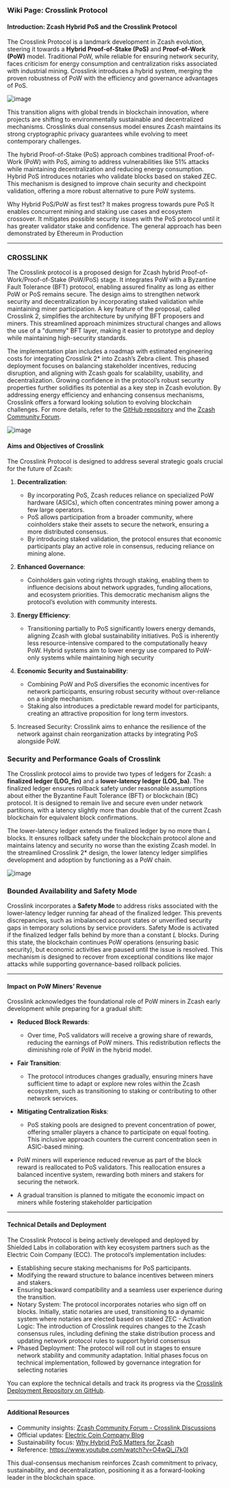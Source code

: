 

### Wiki Page: Crosslink Protocol

#### **Introduction: Zcash Hybrid PoS and the Crosslink Protocol**

The Crosslink Protocol is a landmark development in Zcash evolution, steering it towards a **Hybrid Proof-of-Stake (PoS)** and **Proof-of-Work (PoW)** model. Traditional PoW, while reliable for ensuring network security, faces criticism for energy consumption and centralization risks associated with industrial mining. Crosslink introduces a hybrid system, merging the proven robustness of PoW with the efficiency and governance advantages of PoS.

![image](https://github.com/user-attachments/assets/a2ffb19d-e570-4723-b669-a66e14fc6b71)

This transition aligns with global trends in blockchain innovation, where projects are shifting to environmentally sustainable and decentralized mechanisms. Crosslinks dual consensus model ensures Zcash maintains its strong cryptographic privacy guarantees while evolving to meet contemporary challenges.

The hybrid Proof-of-Stake (PoS) approach combines traditional Proof-of-Work (PoW) with PoS, aiming to address vulnerabilities like 51% attacks while maintaining decentralization and reducing energy consumption. Hybrid PoS introduces notaries who validate blocks based on staked ZEC. This mechanism is designed to improve chain security and checkpoint validation, offering a more robust alternative to pure PoW systems​.

Why Hybrid PoS/PoW as first test?
It makes progress towards pure PoS
It enables concurrent mining and staking use cases and ecosystem crossover.
It mitigates possible security issues with the PoS protocol until it has greater validator stake and confidence.
The general approach has been demonstrated by Ethereum in Production

---


### CROSSLINK
The Crosslink protocol is a proposed design for Zcash hybrid Proof-of-Work/Proof-of-Stake (PoW/PoS) stage. It integrates PoW with a Byzantine Fault Tolerance (BFT) protocol, enabling assured finality as long as either PoW or PoS remains secure. The design aims to strengthen network security and decentralization by incorporating staked validation while maintaining miner participation. A key feature of the proposal, called Crosslink 2, simplifies the architecture by unifying BFT proposers and miners. This streamlined approach minimizes structural changes and allows the use of a "dummy" BFT layer, making it easier to prototype and deploy while maintaining high-security standards.

The implementation plan includes a roadmap with estimated engineering costs for integrating Crosslink 2* into Zcash’s Zebra client. This phased deployment focuses on balancing stakeholder incentives, reducing disruption, and aligning with Zcash goals for scalability, usability, and decentralization. Growing confidence in the protocol’s robust security properties further solidifies its potential as a key step in Zcash evolution. By addressing energy efficiency and enhancing consensus mechanisms, Crosslink offers a forward looking solution to evolving blockchain challenges. For more details, refer to the [GitHub repository](https://github.com/ShieldedLabs/crosslink-deployment) and the [Zcash Community Forum](https://forum.zcashcommunity.com).

![image](https://github.com/user-attachments/assets/b34afda4-fe33-448f-b0dd-279fd6cef1f5)


#### **Aims and Objectives of Crosslink**

The Crosslink Protocol is designed to address several strategic goals crucial for the future of Zcash:

1. **Decentralization**:
   - By incorporating PoS, Zcash reduces reliance on specialized PoW hardware (ASICs), which often concentrates mining power among a few large operators.
   - PoS allows participation from a broader community, where coinholders stake their assets to secure the network, ensuring a more distributed consensus.
   - By introducing staked validation, the protocol ensures that economic participants play an active role in consensus, reducing reliance on mining alone.

2. **Enhanced Governance**:
   - Coinholders gain voting rights through staking, enabling them to influence decisions about network upgrades, funding allocations, and ecosystem priorities. This democratic mechanism aligns the protocol’s evolution with community interests.

3. **Energy Efficiency**:
   - Transitioning partially to PoS significantly lowers energy demands, aligning Zcash with global sustainability initiatives. PoS is inherently less resource-intensive compared to the computationally heavy PoW. Hybrid systems aim to lower energy use compared to PoW-only systems while maintaining high security​

4. **Economic Security and Sustainability**:
   - Combining PoW and PoS diversifies the economic incentives for network participants, ensuring robust security without over-reliance on a single mechanism.
   - Staking also introduces a predictable reward model for participants, creating an attractive proposition for long term investors.
 
5. Increased Security: Crosslink aims to enhance the resilience of the network against chain reorganization attacks by integrating PoS alongside PoW.


### Security and Performance Goals of Crosslink

The Crosslink protocol aims to provide two types of ledgers for Zcash: a **finalized ledger (LOG_fin)** and a **lower-latency ledger (LOG_ba)**. The finalized ledger ensures rollback safety under reasonable assumptions about either the Byzantine Fault Tolerance (BFT) or blockchain (BC) protocol. It is designed to remain live and secure even under network partitions, with a latency slightly more than double that of the current Zcash blockchain for equivalent block confirmations.

The lower-latency ledger extends the finalized ledger by no more than *L* blocks. It ensures rollback safety under the blockchain protocol alone and maintains latency and security no worse than the existing Zcash model. In the streamlined Crosslink 2* design, the lower latency ledger simplifies development and adoption by functioning as a PoW chain.

![image](https://github.com/user-attachments/assets/fd039664-4852-4fb0-8c88-0615f1ed116e)


### Bounded Availability and Safety Mode

Crosslink incorporates a **Safety Mode** to address risks associated with the lower-latency ledger running far ahead of the finalized ledger. This prevents discrepancies, such as imbalanced account states or unverified security gaps in temporary solutions by service providers. Safety Mode is activated if the finalized ledger falls behind by more than a constant *L* blocks. During this state, the blockchain continues PoW operations (ensuring basic security), but economic activities are paused until the issue is resolved. This mechanism is designed to recover from exceptional conditions like major attacks while supporting governance-based rollback policies.


---

#### **Impact on PoW Miners’ Revenue**

Crosslink acknowledges the foundational role of PoW miners in Zcash early development while preparing for a gradual shift:

- **Reduced Block Rewards**:
   - Over time, PoS validators will receive a growing share of rewards, reducing the earnings of PoW miners. This redistribution reflects the diminishing role of PoW in the hybrid model.
   
- **Fair Transition**:
   - The protocol introduces changes gradually, ensuring miners have sufficient time to adapt or explore new roles within the Zcash ecosystem, such as transitioning to staking or contributing to other network services.

- **Mitigating Centralization Risks**:
   - PoS staking pools are designed to prevent concentration of power, offering smaller players a chance to participate on equal footing. This inclusive approach counters the current concentration seen in ASIC-based mining.

- PoW miners will experience reduced revenue as part of the block reward is reallocated to PoS validators. This reallocation ensures a balanced incentive system, rewarding both miners and stakers for securing the network.
- A gradual transition is planned to mitigate the economic impact on miners while fostering stakeholder participation​

---

#### **Technical Details and Deployment**

The Crosslink Protocol is being actively developed and deployed by Shielded Labs in collaboration with key ecosystem partners such as the Electric Coin Company (ECC). The protocol’s implementation includes:
- Establishing secure staking mechanisms for PoS participants.
- Modifying the reward structure to balance incentives between miners and stakers.
- Ensuring backward compatibility and a seamless user experience during the transition.
- Notary System: The protocol incorporates notaries who sign off on blocks. Initially, static notaries are used, transitioning to a dynamic system where notaries are elected based on staked ZEC​
​- Activation Logic: The introduction of Crosslink requires changes to the Zcash consensus rules, including defining the stake distribution process and updating network protocol rules to support hybrid consensus​
- Phased Deployment: The protocol will roll out in stages to ensure network stability and community adaptation. Initial phases focus on technical implementation, followed by governance integration for selecting notaries​
​


You can explore the technical details and track its progress via the [Crosslink Deployment Repository on GitHub](https://github.com/ShieldedLabs/crosslink-deployment).

---

#### **Additional Resources**
- Community insights: [Zcash Community Forum - Crosslink Discussions](https://forum.zcashcommunity.com)
- Official updates: [Electric Coin Company Blog](https://electriccoin.co)
- Sustainability focus: [Why Hybrid PoS Matters for Zcash](https://forum.zcashcommunity.com)
- Reference: https://www.youtube.com/watch?v=O4wQi_i7k0I

This dual-consensus mechanism reinforces Zcash commitment to privacy, sustainability, and decentralization, positioning it as a forward-looking leader in the blockchain space.


